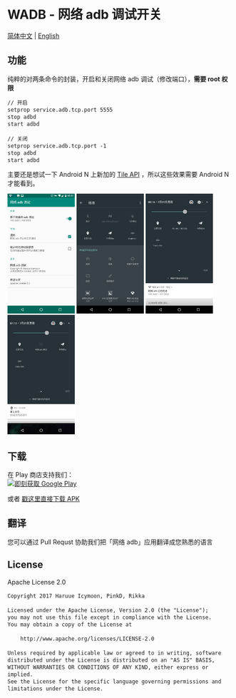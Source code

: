 # WADB - 网络 adb 调试开关
[简体中文](README-zh_rCN.md) | [English](README.md)

## 功能
纯粹的对两条命令的封装，开启和关闭网络 adb 调试（修改端口），**需要 root 权限**
```shell
// 开启
setprop service.adb.tcp.port 5555
stop adbd
start adbd

// 关闭
setprop service.adb.tcp.port -1
stop adbd
start adbd

```

主要还是想试一下 Android N 上新加的 [Tile API](https://developer.android.com/preview/api-overview.html#tile_api) ，所以这些效果需要 Android N 才能看到。

<img src="readme.res/zh_rCN/01.png" width="30%" heigth="30%">
<img src="readme.res/zh_rCN/02.png" width="30%" heigth="30%">
<img src="readme.res/zh_rCN/03.png" width="30%" heigth="30%">
<img src="readme.res/zh_rCN/04.png" width="30%" heigth="30%">

## 下载
在 Play 商店支持我们：    
<a href='https://play.google.com/store/apps/details?id=moe.haruue.wadb&utm_source=global_co&utm_medium=prtnr&utm_content=Mar2515&utm_campaign=PartBadge&pcampaignid=MKT-Other-global-all-co-prtnr-py-PartBadge-Mar2515-1'><img alt='即刻获取 Google Play' src='https://play.google.com/intl/en_us/badges/images/generic/zh-cn_badge_web_generic.png' width="250"/></a>

或者 [戳这里直接下载 APK](app/app-release.apk?raw=true)    

## 翻译
您可以通过 Pull Requst 协助我们把「网络 adb」应用翻译成您熟悉的语言

## License
Apache License 2.0

```License
Copyright 2017 Haruue Icymoon, PinkD, Rikka

Licensed under the Apache License, Version 2.0 (the "License");
you may not use this file except in compliance with the License.
You may obtain a copy of the License at

    http://www.apache.org/licenses/LICENSE-2.0

Unless required by applicable law or agreed to in writing, software
distributed under the License is distributed on an "AS IS" BASIS,
WITHOUT WARRANTIES OR CONDITIONS OF ANY KIND, either express or implied.
See the License for the specific language governing permissions and
limitations under the License.
```

